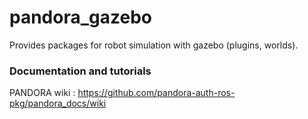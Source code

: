 # pandora_gazebo 

Provides packages for robot simulation with gazebo (plugins, worlds).

### Documentation and tutorials
PANDORA wiki : https://github.com/pandora-auth-ros-pkg/pandora_docs/wiki
